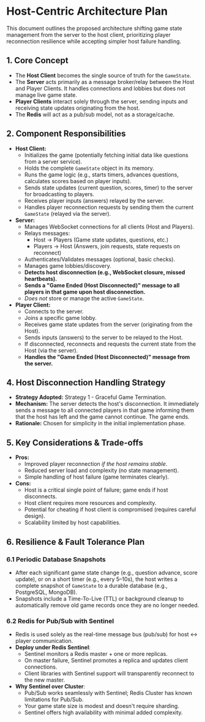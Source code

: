 # Host-Centric Architecture Plan

This document outlines the proposed architecture shifting game state management from the server to the host client, prioritizing player reconnection resilience while accepting simpler host failure handling.
 
## 1. Core Concept

*   The **Host Client** becomes the single source of truth for the `GameState`.
*   The **Server** acts primarily as a message broker/relay between the Host and Player Clients. It handles connections and lobbies but does not manage live game state.
*   **Player Clients** interact solely through the server, sending inputs and receiving state updates originating from the host.
* The **Redis** will act as a pub/sub model, not as a storage/cache. 

## 2. Component Responsibilities

*   **Host Client:**
    *   Initializes the game (potentially fetching initial data like questions from a server service).
    *   Holds the complete `GameState` object in its memory.
    *   Runs the game logic (e.g., starts timers, advances questions, calculates scores based on player inputs).
    *   Sends state updates (current question, scores, timer) to the server for broadcasting to players.
    *   Receives player inputs (answers) relayed by the server.
    *   Handles player reconnection requests by sending them the current `GameState` (relayed via the server).
*   **Server:**
    *   Manages WebSocket connections for all clients (Host and Players).
    *   Relays messages:
        *   Host -> Players (Game state updates, questions, etc.)
        *   Players -> Host (Answers, join requests, state requests on reconnect)
    *   Authenticates/Validates messages (optional, basic checks).
    *   Manages game lobbies/discovery.
    *   **Detects host disconnection (e.g., WebSocket closure, missed heartbeats).**
    *   **Sends a "Game Ended (Host Disconnected)" message to all players in that game upon host disconnection.**
    *   *Does not* store or manage the active `GameState`. 
*   **Player Client:**
    *   Connects to the server.
    *   Joins a specific game lobby.
    *   Receives game state updates from the server (originating from the Host).
    *   Sends inputs (answers) to the server to be relayed to the Host.
    *   If disconnected, reconnects and requests the current state from the Host (via the server).
    *   **Handles the "Game Ended (Host Disconnected)" message from the server.**



## 4. Host Disconnection Handling Strategy

*   **Strategy Adopted:** Strategy 1 - Graceful Game Termination.
*   **Mechanism:** The server detects the host's disconnection. It immediately sends a message to all connected players in that game informing them that the host has left and the game cannot continue. The game ends.
*   **Rationale:** Chosen for simplicity in the initial implementation phase.

## 5. Key Considerations & Trade-offs

*   **Pros:**
    *   Improved player reconnection *if the host remains stable*.
    *   Reduced server load and complexity (no state management).
    *   Simple handling of host failure (game terminates clearly).
*   **Cons:**
    *   Host is a critical single point of failure; game ends if host disconnects.
    *   Host client requires more resources and complexity.
    *   Potential for cheating if host client is compromised (requires careful design).
    *   Scalability limited by host capabilities.

## 6. Resilience & Fault Tolerance Plan

### 6.1 Periodic Database Snapshots
- After each significant game state change (e.g., question advance, score update), or on a short timer (e.g., every 5–10s), the host writes a complete snapshot of `GameState` to a durable database (e.g., PostgreSQL, MongoDB).
- Snapshots include a Time-To-Live (TTL) or background cleanup to automatically remove old game records once they are no longer needed.

### 6.2 Redis for Pub/Sub with Sentinel
- Redis is used solely as the real-time message bus (pub/sub) for host ↔ player communication.
- **Deploy under Redis Sentinel**:
  - Sentinel monitors a Redis master + one or more replicas.
  - On master failure, Sentinel promotes a replica and updates client connections.
  - Client libraries with Sentinel support will transparently reconnect to the new master.
- **Why Sentinel over Cluster**:
  - Pub/Sub works seamlessly with Sentinel; Redis Cluster has known limitations for Pub/Sub.
  - Your game state size is modest and doesn't require sharding.
  - Sentinel offers high availability with minimal added complexity.